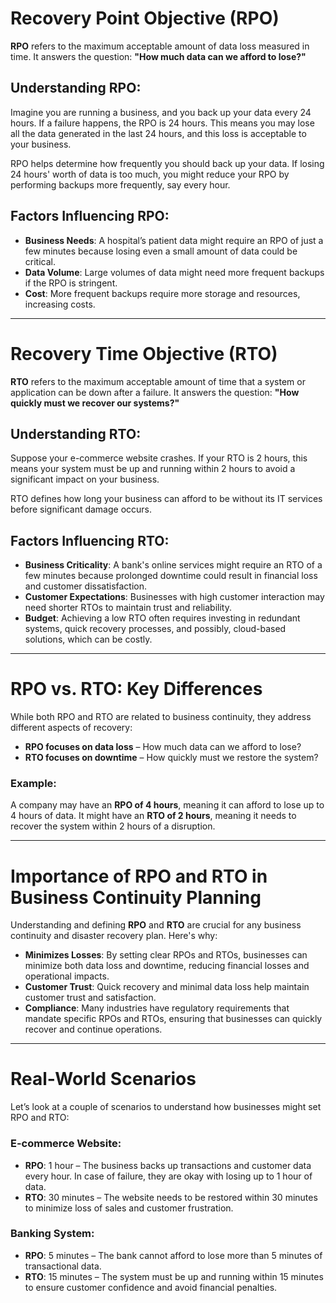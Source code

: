 # Recovery Point Objective (RPO)

**RPO** refers to the maximum acceptable amount of data loss measured in time. It answers the question: **"How much data can we afford to lose?"**

## Understanding RPO:
Imagine you are running a business, and you back up your data every 24 hours. If a failure happens, the RPO is 24 hours. This means you may lose all the data generated in the last 24 hours, and this loss is acceptable to your business.

RPO helps determine how frequently you should back up your data. If losing 24 hours' worth of data is too much, you might reduce your RPO by performing backups more frequently, say every hour.

## Factors Influencing RPO:

- **Business Needs**: A hospital’s patient data might require an RPO of just a few minutes because losing even a small amount of data could be critical.
- **Data Volume**: Large volumes of data might need more frequent backups if the RPO is stringent.
- **Cost**: More frequent backups require more storage and resources, increasing costs.

---

# Recovery Time Objective (RTO)

**RTO** refers to the maximum acceptable amount of time that a system or application can be down after a failure. It answers the question: **"How quickly must we recover our systems?"**

## Understanding RTO:
Suppose your e-commerce website crashes. If your RTO is 2 hours, this means your system must be up and running within 2 hours to avoid a significant impact on your business.

RTO defines how long your business can afford to be without its IT services before significant damage occurs.

## Factors Influencing RTO:

- **Business Criticality**: A bank's online services might require an RTO of a few minutes because prolonged downtime could result in financial loss and customer dissatisfaction.
- **Customer Expectations**: Businesses with high customer interaction may need shorter RTOs to maintain trust and reliability.
- **Budget**: Achieving a low RTO often requires investing in redundant systems, quick recovery processes, and possibly, cloud-based solutions, which can be costly.

---

# RPO vs. RTO: Key Differences

While both RPO and RTO are related to business continuity, they address different aspects of recovery:

- **RPO focuses on data loss** – How much data can we afford to lose?
- **RTO focuses on downtime** – How quickly must we restore the system?

### Example:
A company may have an **RPO of 4 hours**, meaning it can afford to lose up to 4 hours of data. It might have an **RTO of 2 hours**, meaning it needs to recover the system within 2 hours of a disruption.

---

# Importance of RPO and RTO in Business Continuity Planning

Understanding and defining **RPO** and **RTO** are crucial for any business continuity and disaster recovery plan. Here's why:

- **Minimizes Losses**: By setting clear RPOs and RTOs, businesses can minimize both data loss and downtime, reducing financial losses and operational impacts.
- **Customer Trust**: Quick recovery and minimal data loss help maintain customer trust and satisfaction.
- **Compliance**: Many industries have regulatory requirements that mandate specific RPOs and RTOs, ensuring that businesses can quickly recover and continue operations.

---

# Real-World Scenarios

Let’s look at a couple of scenarios to understand how businesses might set RPO and RTO:

### **E-commerce Website:**
- **RPO**: 1 hour – The business backs up transactions and customer data every hour. In case of failure, they are okay with losing up to 1 hour of data.
- **RTO**: 30 minutes – The website needs to be restored within 30 minutes to minimize loss of sales and customer frustration.

### **Banking System:**
- **RPO**: 5 minutes – The bank cannot afford to lose more than 5 minutes of transactional data.
- **RTO**: 15 minutes – The system must be up and running within 15 minutes to ensure customer confidence and avoid financial penalties.
